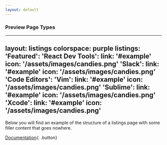 ```yaml
---
layout: default
---
```


### Preview Page Types

---
layout: listings
colorspace: purple
listings:
  'Featured':
    'React Dev Tools':
      link: '#example'
      icon: '/assets/images/candies.png'
    'Slack':
      link: '#example'
      icon: '/assets/images/candies.png'
  'Code Editors':
    'Vim':
      link: '#example'
      icon: '/assets/images/candies.png'
    'Sublime':
      link: '#example'
      icon: '/assets/images/candies.png'
    'Xcode':
      link: '#example'
      icon: '/assets/images/candies.png'
---

Below you will find an example of the structure of a listings page with some filler content that goes nowhere.

[Documentation](../docs/pages){: .button}
